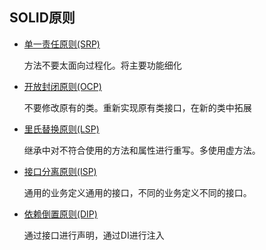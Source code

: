 ## SOLID原则

- [单一责任原则(SRP)](https://www.dotnetcurry.com/software-gardening/1148/solid-single-responsibility-principle)

  方法不要太面向过程化。将主要功能细化

- [开放封闭原则(OCP)](https://www.dotnetcurry.com/software-gardening/1176/solid-open-closed-principle)

  不要修改原有的类。重新实现原有类接口，在新的类中拓展

- [里氏替换原则(LSP)](https://www.dotnetcurry.com/software-gardening/1235/liskov-substitution-principle-lsp-solid-patterns)

  继承中对不符合使用的方法和属性进行重写。多使用虚方法。

- [接口分离原则(ISP)](https://www.dotnetcurry.com/software-gardening/1257/interface-segregation-principle-isp-solid-principle)

  通用的业务定义通用的接口，不同的业务定义不同的接口。

- [依赖倒置原则(DIP)](https://www.dotnetcurry.com/software-gardening/1284/dependency-injection-solid-principles)

  通过接口进行声明，通过DI进行注入